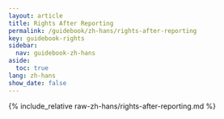 ```yaml
---
layout: article
title: Rights After Reporting
permalink: /guidebook/zh-hans/rights-after-reporting
key: guidebook-rights
sidebar:
  nav: guidebook-zh-hans
aside:
  toc: true
lang: zh-hans
show_date: false  
---
```


{% include_relative raw-zh-hans/rights-after-reporting.md %}
